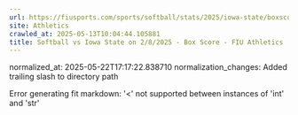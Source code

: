 ```yaml
---
url: https://fiusports.com/sports/softball/stats/2025/iowa-state/boxscore/12784/
site: Athletics
crawled_at: 2025-05-13T10:04:44.105881
title: Softball vs Iowa State on 2/8/2025 - Box Score - FIU Athletics
---
```

normalized_at: 2025-05-22T17:17:22.838710
normalization_changes: Added trailing slash to directory path

Error generating fit markdown: '<' not supported between instances of 'int' and 'str'